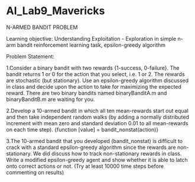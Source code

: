 # AI_Lab9_Mavericks
N-ARMED BANDIT PROBLEM

Learning objective: Understanding Exploitation - Exploration in simple n-arm bandit reinforcement learning task, epsilon-greedy algorithm

Problem Statement:

1.Consider a binary bandit with two rewards {1-success, 0-failure}. The bandit returns 1 or 0 for the action that you select, i.e. 1 or 2. The rewards are stochastic (but stationary). Use an epsilon-greedy algorithm discussed in class and decide upon the action to take for maximizing the expected reward. There are two binary bandits named binaryBanditA.m and binaryBanditB.m are waiting for you.

2.Develop a 10-armed bandit in which all ten mean-rewards start out equal and then take independent random walks (by adding a normally distributed increment with mean zero and standard deviation 0.01 to all mean-rewards on each time step). {function [value] = bandit_nonstat(action)}

3.The 10-armed bandit that you developed (bandit_nonstat) is difficult to crack with a standard epsilon-greedy algorithm since the rewards are non-stationary. We did discuss how to track non-stationary rewards in class. Write a modified epsilon-greedy agent and show whether it is able to latch onto correct actions or not. (Try at least 10000 time steps before commenting on results)
